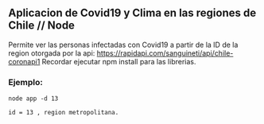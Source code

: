 ## Aplicacion de Covid19  y Clima en las regiones de Chile // Node


Permite ver las personas infectadas con Covid19 a partir de la ID de la region otorgada por la api: https://rapidapi.com/sanguineti/api/chile-coronapi1
Recordar ejecutar npm install para las librerias.


### Ejemplo:
````
node app -d 13

id = 13 , region metropolitana.

````

